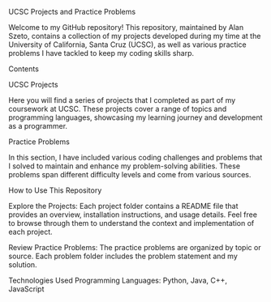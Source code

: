 UCSC Projects and Practice Problems

Welcome to my GitHub repository! This repository, maintained by Alan Szeto, contains a collection of my projects developed during my time at the University of California, Santa Cruz (UCSC), as well as various practice problems I have tackled to keep my coding skills sharp.

Contents

UCSC Projects

Here you will find a series of projects that I completed as part of my coursework at UCSC. These projects cover a range of topics and programming languages, showcasing my learning journey and development as a programmer.

Practice Problems

In this section, I have included various coding challenges and problems that I solved to maintain and enhance my problem-solving abilities. These problems span different difficulty levels and come from various sources.

How to Use This Repository

Explore the Projects: Each project folder contains a README file that provides an overview, installation instructions, and usage details. Feel free to browse through them to understand the context and implementation of each project.

Review Practice Problems: The practice problems are organized by topic or source. Each problem folder includes the problem statement and my solution.

Technologies Used
Programming Languages: Python, Java, C++, JavaScript
